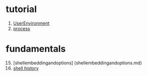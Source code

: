 # tutorial
1. [UserEnvironment](Userenvironment.md)
2. [process](process.md)

# fundamentals
15. [shellembeddingandoptions] (shellembeddingandoptions.md)
16. [shell history](shellhistory.md)